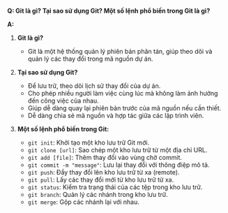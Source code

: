 **Q: Git là gì? Tại sao sử dụng Git? Một số lệnh phổ biến trong Git là gì?**

**A:**  
1. **Git là gì?**  
   - Git là một hệ thống quản lý phiên bản phân tán, giúp theo dõi và quản lý các thay đổi trong mã nguồn dự án.  

2. **Tại sao sử dụng Git?**  
   - Để lưu trữ, theo dõi lịch sử thay đổi của dự án.  
   - Cho phép nhiều người làm việc cùng lúc mà không làm ảnh hưởng đến công việc của nhau.  
   - Giúp dễ dàng quay lại phiên bản trước của mã nguồn nếu cần thiết.  
   - Dễ dàng chia sẻ mã nguồn và hợp tác giữa các lập trình viên.  

3. **Một số lệnh phổ biến trong Git:**  
   - `git init`: Khởi tạo một kho lưu trữ Git mới.  
   - `git clone [url]`: Sao chép một kho lưu trữ từ một địa chỉ URL.  
   - `git add [file]`: Thêm thay đổi vào vùng chờ commit.  
   - `git commit -m "message"`: Lưu lại thay đổi với thông điệp mô tả.  
   - `git push`: Đẩy thay đổi lên kho lưu trữ từ xa (remote).  
   - `git pull`: Lấy các thay đổi mới từ kho lưu trữ từ xa.  
   - `git status`: Kiểm tra trạng thái của các tệp trong kho lưu trữ.  
   - `git branch`: Quản lý các nhánh trong kho lưu trữ.  
   - `git merge`: Gộp các nhánh lại với nhau.